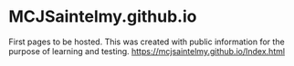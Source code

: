 # MCJSaintelmy.github.io
First pages to be hosted.
This was created with public information for the purpose of learning and testing.
https://mcjsaintelmy.github.io/Index.html
